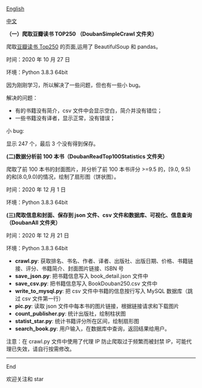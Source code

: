 [English](./README.md)

[中文](README_zh.md)

**（一）爬取豆瓣读书 TOP250  （DoubanSimpleCrawl 文件夹）**

爬取[豆瓣读书 Top250](https://book.douban.com/top250?start=0) 的页面,运用了 BeautifulSoup 和 pandas。

时间：2020 年 10 月 27 日

环境：Python 3.8.3 64bit

因为刚刚学习，所以解决了一些问题，但也有一些小 bug。

解决的问题：

+ 有的书籍没有简介，csv 文件中会显示空白，简介并没有错位；
+ 一些书籍没有译者，显示正常，没有错误；

小 bug:

显示 247 个，最后 3 个没有得到保存。

**(二)数据分析前 100 本书（DoubanReadTop100Statistics 文件夹）**

爬取了前 100 本书的封面图片，并分析了前 100 本书评分 >=9.5 的，[9.0, 9.5)的和[8.0,9.0)的情况，绘制了扇形图（饼状图）。

时间：2020 年 12 月 1 日

环境：Python 3.8.3 64bit

**(三)爬取信息和封面、保存到 json 文件、csv 文件和数据库、可视化、信息查询（DoubanAll 文件夹）**

时间：2020 年 12 月 21 日

环境：Python 3.8.3 64bit

+ **crawl.py**: 获取排名、书名、作者、译者、出版社、出版日期、价格、书籍链接、评分、书籍简介、封面图片链接、ISBN 号
+ **save_json.py**: 把书籍信息写入 book_detail.json 文件中
+ **save_csv.py**: 把书籍信息写入 BookDouban250.csv 文件中
+ **write_to_mysql.py**: 把 csv 文件中书籍的信息按行写入 MySQL 数据库（跳过 csv 文件第一行）
+ **pic.py**: 读取 json 文件中每本书的图片链接，根据链接请求和下载图片
+ **count_publisher.py**: 统计出版社，绘制柱状图
+ **statist_star.py**: 统计书籍评分所在区间，绘制扇形图
+ **search_book.py**: 用户输入，在数据库中查询，返回结果给用户。

注意：在 crawl.py 文件中使用了代理 IP 防止爬取过于频繁而被封禁 IP，可能代理已失效，请自行按需修改。

---

End

欢迎关注和 star
